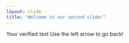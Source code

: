 ```yaml
---
layout: slide
title: "Welcome to our second slide!"
---
```

Your verified text
Use the left arrow to go back!
